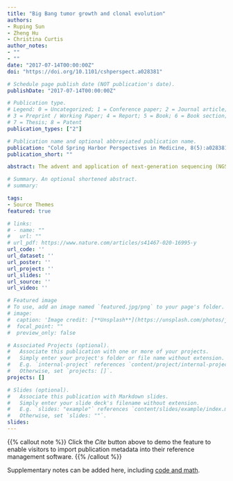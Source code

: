 ```yaml
---
title: "Big Bang tumor growth and clonal evolution"
authors:
- Ruping Sun
- Zheng Hu
- Christina Curtis
author_notes:
- ""
- ""
date: "2017-07-14T00:00:00Z"
doi: "https://doi.org/10.1101/cshperspect.a028381"

# Schedule page publish date (NOT publication's date).
publishDate: "2017-07-14T00:00:00Z"

# Publication type.
# Legend: 0 = Uncategorized; 1 = Conference paper; 2 = Journal article;
# 3 = Preprint / Working Paper; 4 = Report; 5 = Book; 6 = Book section;
# 7 = Thesis; 8 = Patent
publication_types: ["2"]

# Publication name and optional abbreviated publication name.
publication: "Cold Spring Harbor Perspectives in Medicine, 8(5):a028381"
publication_short: ""

abstract: The advent and application of next-generation sequencing (NGS) technologies to tumor genomes has reinvigorated efforts to understand clonal evolution. Although tumor progression has traditionally been viewed as a gradual stepwise process, recent studies suggest that evolutionary rates in tumors can be variable with periods of punctuated mutational bursts and relative stasis. For example, Big Bang dynamics have been reported, wherein after transformation, growth occurs in the absence of stringent selection, consistent with effectively neutral evolution. Although first noted in colorectal tumors, effective neutrality may be relatively common. Additionally, punctuated evolution resulting from mutational bursts and cataclysmic genomic alterations have been described. In this review, we contrast these findings with the conventional gradualist view of clonal evolution and describe potential clinical and therapeutic implications of different evolutionary modes and tempos.

# Summary. An optional shortened abstract.
# summary: 

tags:
- Source Themes
featured: true

# links:
# - name: ""
#   url: ""
# url_pdf: https://www.nature.com/articles/s41467-020-16995-y
url_code: ''
url_dataset: ''
url_poster: ''
url_project: ''
url_slides: ''
url_source: ''
url_video: ''

# Featured image
# To use, add an image named `featured.jpg/png` to your page's folder. 
# image:
#  caption: 'Image credit: [**Unsplash**](https://unsplash.com/photos/jdD8gXaTZsc)'
#  focal_point: ""
#  preview_only: false

# Associated Projects (optional).
#   Associate this publication with one or more of your projects.
#   Simply enter your project's folder or file name without extension.
#   E.g. `internal-project` references `content/project/internal-project/index.md`.
#   Otherwise, set `projects: []`.
projects: []

# Slides (optional).
#   Associate this publication with Markdown slides.
#   Simply enter your slide deck's filename without extension.
#   E.g. `slides: "example"` references `content/slides/example/index.md`.
#   Otherwise, set `slides: ""`.
slides:
---
```


{{% callout note %}}
Click the *Cite* button above to demo the feature to enable visitors to import publication metadata into their reference management software.
{{% /callout %}}

Supplementary notes can be added here, including [code and math](https://sourcethemes.com/academic/docs/writing-markdown-latex/).
